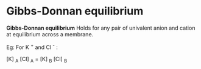 ---
---
# Gibbs-Donnan equilibrium

**Gibbs-Donnan equilibrium** Holds for any pair of univalent anion and
cation at equilibrium across a membrane.

Eg: For K <sup>+</sup> and Cl <sup>-</sup> :

\[K\] <sub>A</sub> \[Cl\] <sub>A</sub> = \[K\] <sub>B</sub> \[Cl\]
<sub>B</sub>
